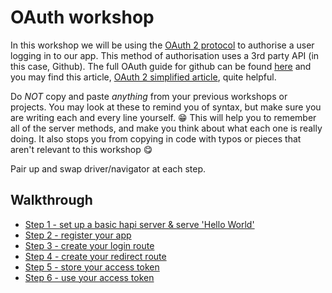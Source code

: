 # OAuth workshop

In this workshop we will be using the [OAuth 2 protocol](https://oauth.net/2/) to authorise a user logging in to our app. This method of authorisation uses a 3rd party API (in this case, Github). The full OAuth guide for github can be found [here](https://developer.github.com/v3/oauth/) and you may find this article, [OAuth 2 simplified article](https://aaronparecki.com/oauth-2-simplified), quite helpful.

Do _NOT_ copy and paste _anything_ from your previous workshops or projects. You may look at these to remind you of syntax, but make sure you are writing each and every line yourself. :grin: This will help you to remember all of the server methods, and make you think about what each one is really doing. It also stops you from copying in code with typos or pieces that aren't relevant to this workshop :yum:

Pair up and swap driver/navigator at each step.

## Walkthrough
+ [Step 1 - set up a basic hapi server & serve 'Hello World'](./step1.md)
+ [Step 2 - register your app](./step2.md)
+ [Step 3 - create your login route](./step3.md)
+ [Step 4 - create your redirect route](./step4.md)
+ [Step 5 - store your access token](./step5.md)
+ [Step 6 - use your access token](./step6.md)
